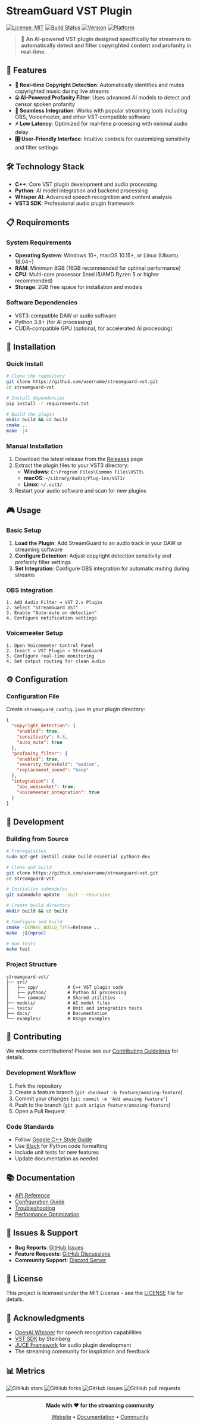 # StreamGuard VST Plugin

[![License: MIT](https://img.shields.io/badge/License-MIT-yellow.svg)](https://opensource.org/licenses/MIT)
[![Build Status](https://img.shields.io/badge/build-passing-brightgreen.svg)](https://github.com/username/streamguard-vst)
[![Version](https://img.shields.io/badge/version-1.0.0-blue.svg)](https://github.com/username/streamguard-vst/releases)
[![Platform](https://img.shields.io/badge/platform-Windows%20%7C%20macOS%20%7C%20Linux-lightgrey.svg)](https://github.com/username/streamguard-vst)

> 🎯 **An AI-powered VST plugin designed specifically for streamers to automatically detect and filter copyrighted content and profanity in real-time.**

## 🚀 Features

- **🎵 Real-time Copyright Detection**: Automatically identifies and mutes copyrighted music during live streams
- **🤐 AI-Powered Profanity Filter**: Uses advanced AI models to detect and censor spoken profanity
- **🔌 Seamless Integration**: Works with popular streaming tools including OBS, Voicemeeter, and other VST-compatible software
- **⚡ Low Latency**: Optimized for real-time processing with minimal audio delay
- **🎛️ User-Friendly Interface**: Intuitive controls for customizing sensitivity and filter settings

## 🛠️ Technology Stack

- **C++**: Core VST plugin development and audio processing
- **Python**: AI model integration and backend processing
- **Whisper AI**: Advanced speech recognition and content analysis
- **VST3 SDK**: Professional audio plugin framework

## 📋 Requirements

### System Requirements
- **Operating System**: Windows 10+, macOS 10.15+, or Linux (Ubuntu 18.04+)
- **RAM**: Minimum 8GB (16GB recommended for optimal performance)
- **CPU**: Multi-core processor (Intel i5/AMD Ryzen 5 or higher recommended)
- **Storage**: 2GB free space for installation and models

### Software Dependencies
- VST3-compatible DAW or audio software
- Python 3.8+ (for AI processing)
- CUDA-compatible GPU (optional, for accelerated AI processing)

## 🚀 Installation

### Quick Install
```bash
# Clone the repository
git clone https://github.com/username/streamguard-vst.git
cd streamguard-vst

# Install dependencies
pip install -r requirements.txt

# Build the plugin
mkdir build && cd build
cmake ..
make -j4
```

### Manual Installation
1. Download the latest release from the [Releases](https://github.com/username/streamguard-vst/releases) page
2. Extract the plugin files to your VST3 directory:
   - **Windows**: `C:\Program Files\Common Files\VST3\`
   - **macOS**: `~/Library/Audio/Plug-Ins/VST3/`
   - **Linux**: `~/.vst3/`
3. Restart your audio software and scan for new plugins

## 🎮 Usage

### Basic Setup
1. **Load the Plugin**: Add StreamGuard to an audio track in your DAW or streaming software
2. **Configure Detection**: Adjust copyright detection sensitivity and profanity filter settings
3. **Set Integration**: Configure OBS integration for automatic muting during streams

### OBS Integration
```
1. Add Audio Filter → VST 2.x Plugin
2. Select "StreamGuard VST"
3. Enable "Auto-mute on detection"
4. Configure notification settings
```

### Voicemeeter Setup
```
1. Open Voicemeeter Control Panel
2. Insert → VST Plugin → StreamGuard
3. Configure real-time monitoring
4. Set output routing for clean audio
```

## ⚙️ Configuration

### Configuration File
Create `streamguard_config.json` in your plugin directory:

```json
{
  "copyright_detection": {
    "enabled": true,
    "sensitivity": 0.8,
    "auto_mute": true
  },
  "profanity_filter": {
    "enabled": true,
    "severity_threshold": "medium",
    "replacement_sound": "beep"
  },
  "integration": {
    "obs_websocket": true,
    "voicemeeter_integration": true
  }
}
```

## 🧪 Development

### Building from Source
```bash
# Prerequisites
sudo apt-get install cmake build-essential python3-dev

# Clone and build
git clone https://github.com/username/streamguard-vst.git
cd streamguard-vst

# Initialize submodules
git submodule update --init --recursive

# Create build directory
mkdir build && cd build

# Configure and build
cmake -DCMAKE_BUILD_TYPE=Release ..
make -j$(nproc)

# Run tests
make test
```

### Project Structure
```
streamguard-vst/
├── src/
│   ├── cpp/           # C++ VST plugin code
│   ├── python/        # Python AI processing
│   └── common/        # Shared utilities
├── models/            # AI model files
├── tests/             # Unit and integration tests
├── docs/              # Documentation
└── examples/          # Usage examples
```

## 🤝 Contributing

We welcome contributions! Please see our [Contributing Guidelines](CONTRIBUTING.md) for details.

### Development Workflow
1. Fork the repository
2. Create a feature branch (`git checkout -b feature/amazing-feature`)
3. Commit your changes (`git commit -m 'Add amazing feature'`)
4. Push to the branch (`git push origin feature/amazing-feature`)
5. Open a Pull Request

### Code Standards
- Follow [Google C++ Style Guide](https://google.github.io/styleguide/cppguide.html)
- Use [Black](https://black.readthedocs.io/) for Python code formatting
- Include unit tests for new features
- Update documentation as needed

## 📚 Documentation

- [API Reference](docs/api-reference.md)
- [Configuration Guide](docs/configuration.md)
- [Troubleshooting](docs/troubleshooting.md)
- [Performance Optimization](docs/performance.md)

## 🐛 Issues & Support

- **Bug Reports**: [GitHub Issues](https://github.com/username/streamguard-vst/issues)
- **Feature Requests**: [GitHub Discussions](https://github.com/username/streamguard-vst/discussions)
- **Community Support**: [Discord Server](https://discord.gg/streamguard)

## 📄 License

This project is licensed under the MIT License - see the [LICENSE](LICENSE) file for details.

## 🙏 Acknowledgments

- [OpenAI Whisper](https://github.com/openai/whisper) for speech recognition capabilities
- [VST SDK](https://www.steinberg.net/vst-developer/) by Steinberg
- [JUCE Framework](https://juce.com/) for audio plugin development
- The streaming community for inspiration and feedback

## 📊 Metrics

![GitHub stars](https://img.shields.io/github/stars/username/streamguard-vst?style=social)
![GitHub forks](https://img.shields.io/github/forks/username/streamguard-vst?style=social)
![GitHub issues](https://img.shields.io/github/issues/username/streamguard-vst)
![GitHub pull requests](https://img.shields.io/github/issues-pr/username/streamguard-vst)

---

<div align="center">

**Made with ❤️ for the streaming community**

[Website](https://streamguard-vst.com) • [Documentation](https://docs.streamguard-vst.com) • [Community](https://discord.gg/streamguard)

</div>